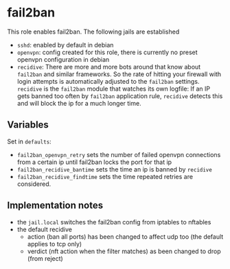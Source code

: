 
# fail2ban

This role enables fail2ban. The following jails are established

* `sshd`: enabled by default in debian
* `openvpn`: config created for this role, there is currently no preset openvpn configuration in debian
* `recidive`: There are more and more bots around that know about `fail2ban` and similar frameworks. So the rate of hitting your firewall with login attempts is automatically adjusted to the `fail2ban` settings. `recidive` is the `fail2ban` module that watches its own logfile: If an IP gets banned too often by `fail2ban` application rule, `recidive` detects this and will block the ip for a much longer time.

## Variables

Set in `defaults`: 

* `fail2ban_openvpn_retry` sets the number of failed openvpn connections from a certain ip until fail2ban locks the port for that ip
* `fail2ban_recidive_bantime` sets the time an ip is banned by `recidive`
* `fail2ban_recidive_findtime` sets the time repeated retries are considered.

## Implementation notes

* the `jail.local` switches the fail2ban config from iptables to nftables
* the default recidive 
   * action (ban all ports) has been changed to affect udp too (the default applies to tcp only)
   * verdict (nft action when the filter matches) as been changed to drop (from reject)
